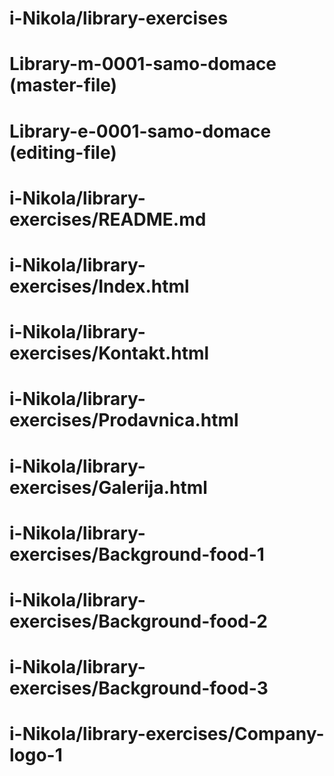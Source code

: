 # i-Nikola/library-exercises

#   Library-m-0001-samo-domace (master-file)
#   Library-e-0001-samo-domace (editing-file)

# i-Nikola/library-exercises/README.md

# i-Nikola/library-exercises/Index.html
# i-Nikola/library-exercises/Kontakt.html
# i-Nikola/library-exercises/Prodavnica.html
# i-Nikola/library-exercises/Galerija.html

# i-Nikola/library-exercises/Background-food-1
# i-Nikola/library-exercises/Background-food-2
# i-Nikola/library-exercises/Background-food-3
# i-Nikola/library-exercises/Company-logo-1
